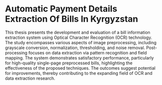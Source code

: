 # Automatic Payment Details Extraction Of Bills In Kyrgyzstan

This thesis presents the development and evaluation of a bill information extraction
system using Optical Character Recognition (OCR) technology. The study encompasses
various aspects of image preprocessing, including grayscale conversion, normalization,
thresholding, and noise removal. Post-processing focuses on data extraction via pattern
recognition and field mapping. The system demonstrates satisfactory performance,
particularly for high-quality single-page preprocessed bills, highlighting the effectiveness of
the proposed techniques. The outcomes suggest potential for improvements, thereby
contributing to the expanding field of OCR and data extraction research.
